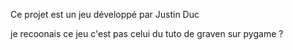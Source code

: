Ce projet est un jeu développé par Justin Duc

je recoonais ce jeu c'est pas celui du tuto de graven sur pygame ?
